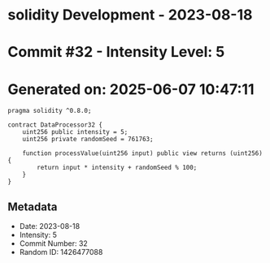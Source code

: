 ﻿# solidity Development - 2023-08-18
# Commit #32 - Intensity Level: 5
# Generated on: 2025-06-07 10:47:11
```solidity
pragma solidity ^0.8.0;

contract DataProcessor32 {
    uint256 public intensity = 5;
    uint256 private randomSeed = 761763;

    function processValue(uint256 input) public view returns (uint256) {
        return input * intensity + randomSeed % 100;
    }
}
```
## Metadata
- Date: 2023-08-18
- Intensity: 5
- Commit Number: 32
- Random ID: 1426477088
